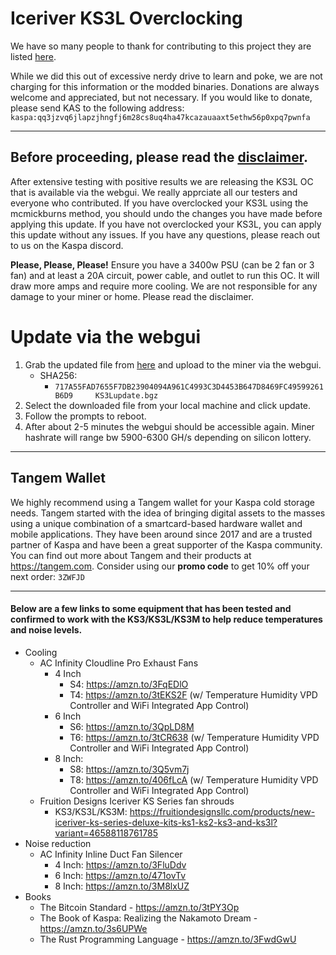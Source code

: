 # Iceriver KS3L Overclocking
We have so many people to thank for contributing to this project they are listed [here](../CONTRIBUTORS.md).  

While we did this out of excessive nerdy drive to learn and poke, we are not charging for this information or the modded binaries. Donations are always welcome and appreciated, but not necessary.  If you would like to donate, please send KAS to the following address:
`kaspa:qq3jzvq6jlapzjhngfj6m28cs8uq4ha47kcazauaaxt5ethw56p0xpq7pwnfa`

-----------------------------------------
Before proceeding, please read the [disclaimer](../DISCLAIMER.md).
-----------------------------------------
After extensive testing with positive results we are releasing the KS3L OC that is available via the webgui.  We really apprciate all our testers and everyone who contributed. If you have overclocked your KS3L using the mcmickburns method, you should undo the changes you have made before applying this update.  If you have not overclocked your KS3L, you can apply this update without any issues.  If you have any questions, please reach out to us on the Kaspa discord.

**Please, Please, Please!** Ensure you have a 3400w PSU (can be 2 fan or 3 fan) and at least a 20A circuit, power cable, and outlet to run this OC.  It will draw more amps and require more cooling.  We are not responsible for any damage to your miner or home.  Please read the disclaimer.

# Update via the webgui
1. Grab the updated file from [here](./files/) and upload to the miner via the webgui.
    - SHA256: 
        - `717A55FAD7655F7DB23904094A961C4993C3D4453B647D8469FC49599261B6D9     KS3Lupdate.bgz`
2. Select the downloaded file from your local machine and click update.
3. Follow the prompts to reboot.
4. After about 2-5 minutes the webgui should be accessible again.  Miner hashrate will range bw 5900-6300 GH/s depending on silicon lottery.

-----------------------------------------

## Tangem Wallet
We highly recommend using a Tangem wallet for your Kaspa cold storage needs.  Tangem started with the idea of bringing digital assets to the masses using a unique combination of a smartcard-based hardware wallet and mobile applications.  They have been around since 2017 and are a trusted partner of Kaspa and have been a great supporter of the Kaspa community.  You can find out more about Tangem and their products at https://tangem.com.  Consider using our **promo code** to get 10% off your next order: `3ZWFJD`

----------------------------

#### Below are a few links to some equipment that has been tested and confirmed to work with the KS3/KS3L/KS3M to help reduce temperatures and noise levels.

- Cooling
    - AC Infinity Cloudline Pro Exhaust Fans
        - 4 Inch
            - S4: https://amzn.to/3FqEDlO
            - T4: https://amzn.to/3tEKS2F (w/ Temperature Humidity VPD Controller and WiFi Integrated App Control)
        - 6 Inch 
            - S6: https://amzn.to/3QpLD8M
            - T6: https://amzn.to/3tCR638 (w/ Temperature Humidity VPD Controller and WiFi Integrated App Control)
        - 8 Inch: 
            - S8: https://amzn.to/3Q5vm7j
            - T8: https://amzn.to/406fLcA (w/ Temperature Humidity VPD Controller and WiFi Integrated App Control)
    - Fruition Designs Iceriver KS Series fan shrouds
        - KS3/KS3L/KS3M: https://fruitiondesignsllc.com/products/new-iceriver-ks-series-deluxe-kits-ks1-ks2-ks3-and-ks3l?variant=46588118761785
- Noise reduction
    - AC Infinity Inline Duct Fan Silencer
        - 4 Inch: https://amzn.to/3FluDdv
        - 6 Inch: https://amzn.to/471ovTv
        - 8 Inch: https://amzn.to/3M8lxUZ
- Books
    - The Bitcoin Standard - https://amzn.to/3tPY3Op
    - The Book of Kaspa: Realizing the Nakamoto Dream - https://amzn.to/3s6UPWe
    - The Rust Programming Language - https://amzn.to/3FwdGwU